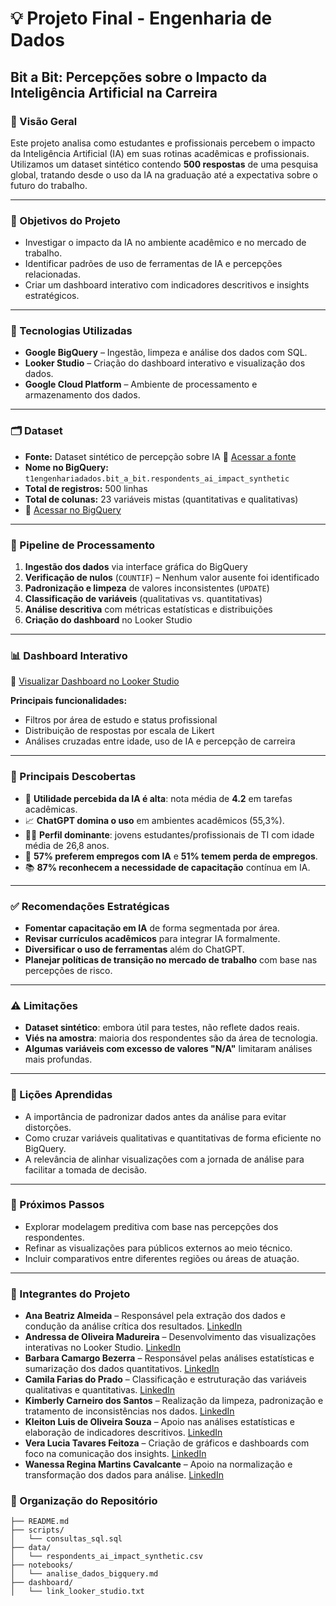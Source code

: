 
# 💡 Projeto Final - Engenharia de Dados  
## **Bit a Bit: Percepções sobre o Impacto da Inteligência Artificial na Carreira**

### 📌 Visão Geral

Este projeto analisa como estudantes e profissionais percebem o impacto da Inteligência Artificial (IA) em suas rotinas acadêmicas e profissionais. Utilizamos um dataset sintético contendo **500 respostas** de uma pesquisa global, tratando desde o uso da IA na graduação até a expectativa sobre o futuro do trabalho.

---

### 🎯 Objetivos do Projeto

- Investigar o impacto da IA no ambiente acadêmico e no mercado de trabalho.
- Identificar padrões de uso de ferramentas de IA e percepções relacionadas.
- Criar um dashboard interativo com indicadores descritivos e insights estratégicos.

---

### 🧰 Tecnologias Utilizadas

- **Google BigQuery** – Ingestão, limpeza e análise dos dados com SQL.
- **Looker Studio** – Criação do dashboard interativo e visualização dos dados.
- **Google Cloud Platform** – Ambiente de processamento e armazenamento dos dados.

---

### 🗂️ Dataset

- **Fonte:** Dataset sintético de percepção sobre IA  🔗 [Acessar a fonte](https://www.kaggle.com/datasets/ahmadindragiri/ai-and-future-careers-synthetic-survey-data)
- **Nome no BigQuery:** `t1engenhariadados.bit_a_bit.respondents_ai_impact_synthetic`  
- **Total de registros:** 500 linhas  
- **Total de colunas:** 23 variáveis mistas (quantitativas e qualitativas)  
- 🔗 [Acessar no BigQuery](https://console.cloud.google.com/bigquery?ws=!1m4!1m3!3m2!1st1engenhariadados!2sbit_a_bit)

---

### 🔄 Pipeline de Processamento

1. **Ingestão dos dados** via interface gráfica do BigQuery
2. **Verificação de nulos** (`COUNTIF`) – Nenhum valor ausente foi identificado
3. **Padronização e limpeza** de valores inconsistentes (`UPDATE`)
4. **Classificação de variáveis** (qualitativas vs. quantitativas)
5. **Análise descritiva** com métricas estatísticas e distribuições
6. **Criação do dashboard** no Looker Studio

---

### 📊 Dashboard Interativo

🔗 [Visualizar Dashboard no Looker Studio](https://lookerstudio.google.com/s/giGifkAwfsY)

**Principais funcionalidades:**
- Filtros por área de estudo e status profissional
- Distribuição de respostas por escala de Likert
- Análises cruzadas entre idade, uso de IA e percepção de carreira

---

### 📌 Principais Descobertas

- 🧠 **Utilidade percebida da IA é alta**: nota média de **4.2** em tarefas acadêmicas.
- 📈 **ChatGPT domina o uso** em ambientes acadêmicos (55,3%).
- 👩‍🎓 **Perfil dominante**: jovens estudantes/profissionais de TI com idade média de 26,8 anos.
- 💼 **57% preferem empregos com IA** e **51% temem perda de empregos**.
- 📚 **87% reconhecem a necessidade de capacitação** contínua em IA.

---

### ✅ Recomendações Estratégicas

- **Fomentar capacitação em IA** de forma segmentada por área.
- **Revisar currículos acadêmicos** para integrar IA formalmente.
- **Diversificar o uso de ferramentas** além do ChatGPT.
- **Planejar políticas de transição no mercado de trabalho** com base nas percepções de risco.

---

### ⚠️ Limitações

- **Dataset sintético**: embora útil para testes, não reflete dados reais.
- **Viés na amostra**: maioria dos respondentes são da área de tecnologia.
- **Algumas variáveis com excesso de valores "N/A"** limitaram análises mais profundas.

---

### 🧠 Lições Aprendidas

- A importância de padronizar dados antes da análise para evitar distorções.
- Como cruzar variáveis qualitativas e quantitativas de forma eficiente no BigQuery.
- A relevância de alinhar visualizações com a jornada de análise para facilitar a tomada de decisão.

---

### 🚀 Próximos Passos

- Explorar modelagem preditiva com base nas percepções dos respondentes.
- Refinar as visualizações para públicos externos ao meio técnico.
- Incluir comparativos entre diferentes regiões ou áreas de atuação.

---

### 👥 Integrantes do Projeto

- **Ana Beatriz Almeida** – Responsável pela extração dos dados e condução da análise crítica dos resultados. [LinkedIn](https://www.linkedin.com/in/ana-beatriz-almeida-dados/)
- **Andressa de Oliveira Madureira** – Desenvolvimento das visualizações interativas no Looker Studio. [LinkedIn](https://www.linkedin.com/in/andressa-omadureira)
- **Barbara Camargo Bezerra** – Responsável pelas análises estatísticas e sumarização dos dados quantitativos. [LinkedIn](https://www.linkedin.com/in/bcb-bcb)
- **Camila Farias do Prado** – Classificação e estruturação das variáveis qualitativas e quantitativas. [LinkedIn](https://www.linkedin.com/in/camilafprado)
- **Kimberly Carneiro dos Santos** – Realização da limpeza, padronização e tratamento de inconsistências nos dados. [LinkedIn](https://www.linkedin.com/in/kimberly-carneiro-santos)
- **Kleiton Luis de Oliveira Souza** – Apoio nas análises estatísticas e elaboração de indicadores descritivos. [LinkedIn](https://www.linkedin.com/in/kleitonluis)
- **Vera Lucia Tavares Feitoza** – Criação de gráficos e dashboards com foco na comunicação dos insights. [LinkedIn](https://www.linkedin.com/in/vera-lúcia-tavares-feitoza-ba66a0131)
- **Wanessa Regina Martins Cavalcante** – Apoio na normalização e transformação dos dados para análise. [LinkedIn](https://www.linkedin.com/in/psicare-wancavalcanti)

### 📂 Organização do Repositório

```
├── README.md
├── scripts/
│   └── consultas_sql.sql
├── data/
│   └── respondents_ai_impact_synthetic.csv
├── notebooks/
│   └── analise_dados_bigquery.md
├── dashboard/
│   └── link_looker_studio.txt
```
